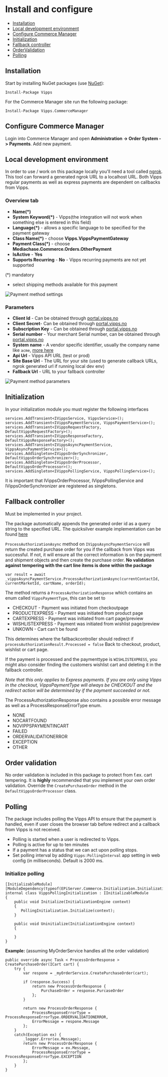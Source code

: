 # Install and configure

- [Installation](#installation)
- [Local development environment](#local-development-environment)
- [Configure Commerce Manager](#configure-commerce-manager)
- [Initialization](#initialization)
- [Fallback controller](#fallback-controller)
- [OrderValidation](#order-validation)
- [Polling](#polling)

## Installation

Start by installing NuGet packages (use [NuGet](https://nuget.episerver.com/)):

    Install-Package Vipps

For the Commerce Manager site run the following package:

    Install-Package Vipps.CommerceManager

## Configure Commerce Manager

Login into Commerce Manager and open **Administration -> Order System -> Payments**. Add new payment.

## Local development environment

In order to use / work on this package locally you'll need a tool called [ngrok](https://www.ngrok.com). This tool can forward a generated ngrok URL to a localhost URL. Both Vipps regular payments as well as express payments are dependent on callbacks from Vipps.

### Overview tab

- **Name(\*)**
- **System Keyword(\*)** - Vipps(the integration will not work when something else is entered in this field)
- **Language(\*)** - allows a specific language to be specified for the payment gateway
- **Class Name(\*)** - choose **Vipps.VippsPaymentGateway**
- **Payment Class(\*)** - choose **Mediachase.Commerce.Orders.OtherPayment**
- **IsActive** - **Yes**
- **Supports Recurring** - **No** - Vipps recurring payments are not yet supported

(\*) mandatory

- select shipping methods available for this payment

![Payment method settings](screenshots/payment-overview.png "Payment method settings")

### Parameters

 - **Client Id** - Can be obtained through [portal.vipps.no](https://portal.vipps.no)
 - **Client Secret**- Can be obtained through [portal.vipps.no](https://portal.vipps.no)
 - **Subscription Key** - Can be obtained through [portal.vipps.no](https://portal.vipps.no)
 - **Serial number** - Your merchant Serial number, can be obtained through [portal.vipps.no](https://portal.vipps.no)
 - **System name** - A vendor specific identifier, usually the company name like `acme`, [more here](https://developer.vippsmobilepay.com/docs/vipps-developers/common-topics/http-headers/)
 - **Api Url** - Vipps API URL (test or prod)
 - **Site Base Url** - The URL for your site (used to generate callback URLs, ngrok generated url if running local dev env)
 - **Fallback Url** - URL to your fallback controller

![Payment method parameters](screenshots/payment-parameters.png "Payment method settings")

## Initialization

In your initialization module you must register the following interfaces
```
services.AddTransient<IVippsService, VippsService>();
services.AddTransient<IVippsPaymentService, VippsPaymentService>();
services.AddTransient<IVippsRequestFactory, DefaultVippsRequestFactory>();
services.AddTransient<IVippsResponseFactory, DefaultVippsResponseFactory>();
services.AddTransient<IVippsAsyncPaymentService, VippsAsyncPaymentService>();
services.AddSingleton<IVippsOrderSynchronizer, DefaultVippsOrderSynchronizer>();
services.AddSingleton<IVippsOrderProcessor, DefaultVippsOrderProcessor>();
services.AddSingleton<IVippsPollingService, VippsPollingService>();
```

It is important that IVippsOrderProcessor, IVippsPollingService and IVippsOrderSynchronizer are registered as singletons.

## Fallback controller

Must be implemented in your project.

The package automatically appends the generated order id as a query string to the specified URL. The quicksilver example implementation can be found [here](../demo/Sources/EPiServer.Reference.Commerce.Site/Features/Checkout/Controllers/PaymentFallbackController.cs)

`ProcessAuthorizationAsync` method on `IVippsAsyncPaymentService` will return the created purchase order for you if the callback from Vipps was successful. If not, it will ensure all the correct information is on the payment and shipment objects and then create the purchase order.
**No validation against tempering with the cart line items is done within the package**

```
var result = await _vippsAsyncPaymentService.ProcessAuthorizationAsync(currentContactId, currentMarketId, cartName, orderId);
```

The method returns a `ProcessAuthorizationResponse` which contains an enum called `VippsPaymentType`, this can be set to
 - CHECKOUT - Payment was initiated from checkoutpage
 - PRODUCTEXPRESS - Payment was initiated from product page
 - CARTEXPRESS - Payment was initiated from cart page/preview
 - WISHLISTEXPRESS - Payment was initiated from wishlist page/preview
 - UNKOWN - Cart can't be found

This determines where the fallbackcontroller should redirect if `processAuthorizationResult.Processed = false`
Back to checkout, product, wishlist or cart page.

If the payment is processed and the paymenttype is `WISHLISTEXPRESS`, you might also consider finding the customers wishlist cart and deleting it in the fallback controller.

*Note that this only applies to Express payments. If you are only using Vipps in the checkout, VippsPaymentType will always be CHECKOUT and the redirect action will be determined by if the payment succeeded or not.*

The ProcessAuthorizationResponse also contains a possible error message as well as a ProcessResponseErrorType enum.
 - NONE
 - NOCARTFOUND
 - NOVIPPSPAYMENTINCART
 - FAILED
 - ORDERVALIDATIONERROR
 - EXCEPTION
 - OTHER

## Order validation

No order validation is included in this package to protect from f.ex. cart
tempering. It is **highly** recommended that you implement your own order validation.
Override the `CreatePurchaseOrder` method in the `DefaultVippsOrderProcessor` class.

## Polling

The package includes polling the Vipps API to ensure that the payment is handled, even if user closes the browser tab before redirect and a callback from Vipps is not received.
 - Polling is started when a user is redirected to Vipps.
 - Polling is active for up to ten minutes
 - If a payment has a status that we can act upon polling stops.
 - Set polling interval by adding `Vipps:PollingInterval`  app setting in web config (in milliseconds). Default is 2000 ms.

### Initialize polling
```
[InitializableModule]
[ModuleDependency(typeof(EPiServer.Commerce.Initialization.InitializationModule))]
internal class VippsPollingInitialization : IInitializableModule
{
	public void Initialize(InitializationEngine context)
    {
       PollingInitialization.Initialize(context);
    }

    public void Uninitialize(InitializationEngine context)
    {
		
    }
}
```

**Example:** (assuming MyOrderService handles all the order validation)

```
public override async Task < ProcessOrderResponse > CreatePurchaseOrder(ICart cart) {
	try {
		var respone = _myOrderService.CreatePurchaseOrder(cart);

		if (response.Success) {
			return new ProcessOrderResponse {
				PurchaseOrder = response.PurcaseOrder
			};
		}

		return new ProcessOrderResponse {
			ProcessResponseErrorType = ProcessResponseErrorType.ORDERVALIDATIONERROR,
			ErrorMessage = respone.Message
		};
	}
	catch(Exception ex) {
		_logger.Error(ex.Message);
		return new ProcessOrderResponse {
			ErrorMessage = ex.Message,
			ProcessResponseErrorType = ProcessResponseErrorType.EXCEPTION
		};
	}
}
```